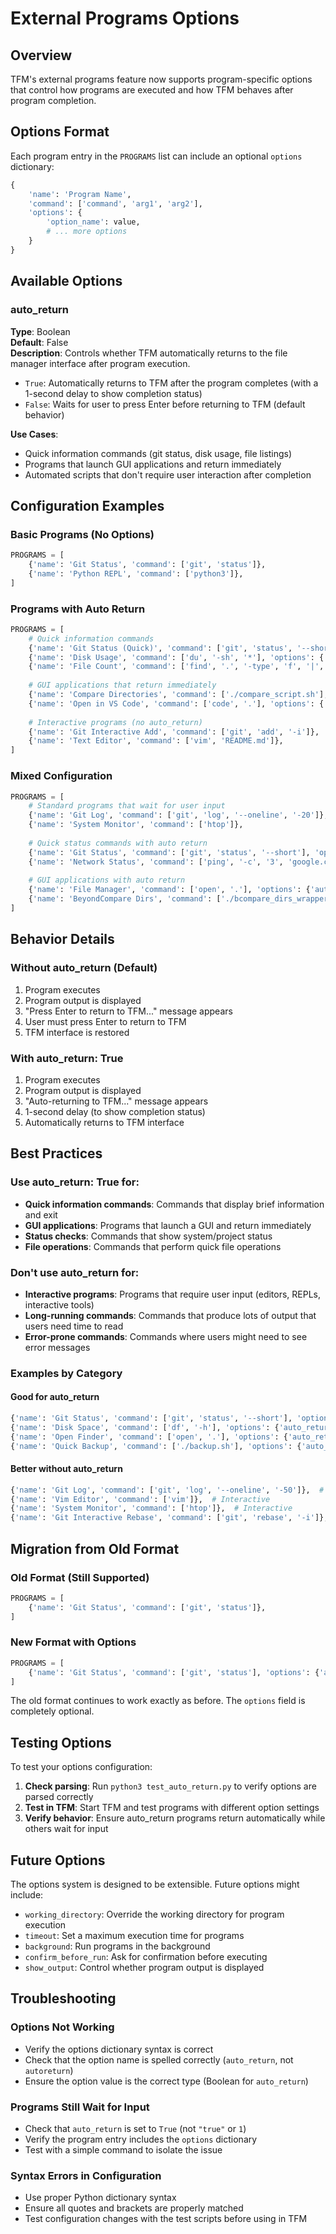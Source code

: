# External Programs Options

## Overview

TFM's external programs feature now supports program-specific options that control how programs are executed and how TFM behaves after program completion.

## Options Format

Each program entry in the `PROGRAMS` list can include an optional `options` dictionary:

```python
{
    'name': 'Program Name',
    'command': ['command', 'arg1', 'arg2'],
    'options': {
        'option_name': value,
        # ... more options
    }
}
```

## Available Options

### auto_return

**Type**: Boolean  
**Default**: False  
**Description**: Controls whether TFM automatically returns to the file manager interface after program execution.

- `True`: Automatically returns to TFM after the program completes (with a 1-second delay to show completion status)
- `False`: Waits for user to press Enter before returning to TFM (default behavior)

**Use Cases**:
- Quick information commands (git status, disk usage, file listings)
- Programs that launch GUI applications and return immediately
- Automated scripts that don't require user interaction after completion

## Configuration Examples

### Basic Programs (No Options)
```python
PROGRAMS = [
    {'name': 'Git Status', 'command': ['git', 'status']},
    {'name': 'Python REPL', 'command': ['python3']},
]
```

### Programs with Auto Return
```python
PROGRAMS = [
    # Quick information commands
    {'name': 'Git Status (Quick)', 'command': ['git', 'status', '--short'], 'options': {'auto_return': True}},
    {'name': 'Disk Usage', 'command': ['du', '-sh', '*'], 'options': {'auto_return': True}},
    {'name': 'File Count', 'command': ['find', '.', '-type', 'f', '|', 'wc', '-l'], 'options': {'auto_return': True}},
    
    # GUI applications that return immediately
    {'name': 'Compare Directories', 'command': ['./compare_script.sh'], 'options': {'auto_return': True}},
    {'name': 'Open in VS Code', 'command': ['code', '.'], 'options': {'auto_return': True}},
    
    # Interactive programs (no auto_return)
    {'name': 'Git Interactive Add', 'command': ['git', 'add', '-i']},
    {'name': 'Text Editor', 'command': ['vim', 'README.md']},
]
```

### Mixed Configuration
```python
PROGRAMS = [
    # Standard programs that wait for user input
    {'name': 'Git Log', 'command': ['git', 'log', '--oneline', '-20']},
    {'name': 'System Monitor', 'command': ['htop']},
    
    # Quick status commands with auto return
    {'name': 'Git Status', 'command': ['git', 'status', '--short'], 'options': {'auto_return': True}},
    {'name': 'Network Status', 'command': ['ping', '-c', '3', 'google.com'], 'options': {'auto_return': True}},
    
    # GUI applications with auto return
    {'name': 'File Manager', 'command': ['open', '.'], 'options': {'auto_return': True}},
    {'name': 'BeyondCompare Dirs', 'command': ['./bcompare_dirs_wrapper.sh'], 'options': {'auto_return': True}},
]
```

## Behavior Details

### Without auto_return (Default)
1. Program executes
2. Program output is displayed
3. "Press Enter to return to TFM..." message appears
4. User must press Enter to return to TFM
5. TFM interface is restored

### With auto_return: True
1. Program executes
2. Program output is displayed
3. "Auto-returning to TFM..." message appears
4. 1-second delay (to show completion status)
5. Automatically returns to TFM interface

## Best Practices

### Use auto_return: True for:
- **Quick information commands**: Commands that display brief information and exit
- **GUI applications**: Programs that launch a GUI and return immediately
- **Status checks**: Commands that show system/project status
- **File operations**: Commands that perform quick file operations

### Don't use auto_return for:
- **Interactive programs**: Programs that require user input (editors, REPLs, interactive tools)
- **Long-running commands**: Commands that produce lots of output that users need time to read
- **Error-prone commands**: Commands where users might need to see error messages

### Examples by Category

#### Good for auto_return
```python
{'name': 'Git Status', 'command': ['git', 'status', '--short'], 'options': {'auto_return': True}},
{'name': 'Disk Space', 'command': ['df', '-h'], 'options': {'auto_return': True}},
{'name': 'Open Finder', 'command': ['open', '.'], 'options': {'auto_return': True}},
{'name': 'Quick Backup', 'command': ['./backup.sh'], 'options': {'auto_return': True}},
```

#### Better without auto_return
```python
{'name': 'Git Log', 'command': ['git', 'log', '--oneline', '-50']},  # Lots of output to read
{'name': 'Vim Editor', 'command': ['vim']},  # Interactive
{'name': 'System Monitor', 'command': ['htop']},  # Interactive
{'name': 'Git Interactive Rebase', 'command': ['git', 'rebase', '-i']},  # Interactive
```

## Migration from Old Format

### Old Format (Still Supported)
```python
PROGRAMS = [
    {'name': 'Git Status', 'command': ['git', 'status']},
]
```

### New Format with Options
```python
PROGRAMS = [
    {'name': 'Git Status', 'command': ['git', 'status'], 'options': {'auto_return': True}},
]
```

The old format continues to work exactly as before. The `options` field is completely optional.

## Testing Options

To test your options configuration:

1. **Check parsing**: Run `python3 test_auto_return.py` to verify options are parsed correctly
2. **Test in TFM**: Start TFM and test programs with different option settings
3. **Verify behavior**: Ensure auto_return programs return automatically while others wait for input

## Future Options

The options system is designed to be extensible. Future options might include:

- `working_directory`: Override the working directory for program execution
- `timeout`: Set a maximum execution time for programs
- `background`: Run programs in the background
- `confirm_before_run`: Ask for confirmation before executing
- `show_output`: Control whether program output is displayed

## Troubleshooting

### Options Not Working
- Verify the options dictionary syntax is correct
- Check that the option name is spelled correctly (`auto_return`, not `autoreturn`)
- Ensure the option value is the correct type (Boolean for `auto_return`)

### Programs Still Wait for Input
- Check that `auto_return` is set to `True` (not `"true"` or `1`)
- Verify the program entry includes the `options` dictionary
- Test with a simple command to isolate the issue

### Syntax Errors in Configuration
- Use proper Python dictionary syntax
- Ensure all quotes and brackets are properly matched
- Test configuration changes with the test scripts before using in TFM
